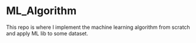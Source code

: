 # ML_Algorithm
This repo is where I implement the machine learning algorithm from scratch and apply ML lib to some dataset.
